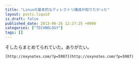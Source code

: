 ```yaml
---
title: "Linuxの基本的なディレクトリ構成が知りたかった"
layout: posts.liquid
is_draft: false
published_date: 2013-06-26 12:27:25 +0900
categories: ["TECHNOLOGY"]
tags: []
---
```


そしたらまとめてられていた。ありがたい。

    [http://oxynotes.com/?p=5987](http://oxynotes.com/?p=5987)



